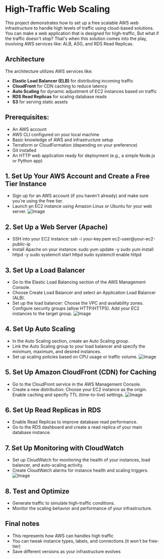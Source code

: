 # High-Traffic Web Scaling

This project demonstrates how to set up a free scalable AWS web infrastructure to handle high levels of traffic using cloud-based solutions.
You can make a web application that is designed for high-traffic,
But what if the traffic doesn't stop?
That's when this solution comes into the play, involving AWS services like: ALB, ASG, and RDS Read Replicas.

## Architecture

The architecture utilizes AWS services like:
- **Elastic Load Balancer (ELB)** for distributing incoming traffic
- **CloudFront** for CDN caching to reduce latency
- **Auto Scaling** for dynamic adjustment of EC2 instances based on traffic
- **RDS Read Replicas** for scaling database reads
- **S3** for serving static assets


## Prerequisites:
- An AWS account
- AWS CLI configured on your local machine
- Basic knowledge of AWS and infrastructure setup
- Terraform or CloudFormation (depending on your preference)
- Git installed
- An HTTP web application ready for deployment (e.g., a simple Node.js or Python app)


## 1. Set Up Your AWS Account and Create a Free Tier Instance
- Sign up for an AWS account (if you haven't already) and make sure you're using the free tier.
- Launch an EC2 instance using Amazon Linux or Ubuntu for your web server.
![Image](https://github.com/user-attachments/assets/7b7bf0e9-82f3-41c4-bebe-3cd8d2568754)

## 2. Set Up a Web Server (Apache)
- SSH into your EC2 instance: ssh -i your-key.pem ec2-user@your-ec2-public-ip
- Install Apache on your instance:
sudo yum update -y
sudo yum install httpd -y
sudo systemctl start httpd
sudo systemctl enable httpd

## 3. Set Up a Load Balancer
- Go to the Elastic Load Balancing section of the AWS Management Console.
- Choose Create Load Balancer and select an Application Load Balancer (ALB).
- Set up the load balancer:
Choose the VPC and availability zones.
Configure security groups (allow HTTP/HTTPS).
Add your EC2 instances to the target group.
![Image](https://github.com/user-attachments/assets/9d22d83e-cb70-4a07-8ebe-cbbfd62dca1c)

## 4. Set Up Auto Scaling
- In the Auto Scaling section, create an Auto Scaling group.
- Link the Auto Scaling group to your load balancer and specify the minimum, maximum, and desired instances.
- Set up scaling policies based on CPU usage or traffic volume.
![Image](https://github.com/user-attachments/assets/8c5d0d6e-d7d7-4862-b1ab-f8169b5c5d25)

## 5. Set Up Amazon CloudFront (CDN) for Caching
- Go to the CloudFront service in the AWS Management Console.
- Create a new distribution:
Choose your EC2 instance as the origin.
Enable caching and specify TTL (time-to-live) settings.
![Image](https://github.com/user-attachments/assets/3a301d8e-bf2b-48aa-90e7-41f3427e55cf)

## 6. Set Up Read Replicas in RDS
- Enable Read Replicas to improve database read performance.
- Go to the RDS dashboard and create a read replica of your main database instance.

## 7. Set Up Monitoring with CloudWatch
- Set up CloudWatch for monitoring the health of your instances, load balancer, and auto-scaling activity.
- Create CloudWatch alarms for instance health and scaling triggers.
![Image](https://github.com/user-attachments/assets/76779e73-2d98-4377-88c7-501067a02153)

## 8. Test and Optimize
- Generate traffic to simulate high-traffic conditions.
- Monitor the scaling behavior and performance of your infrastructure.

## Final notes
- This represents how AWS can handles high traffic
- You can tweak instance types, labels, and connections (it won't be free-tier)
- Save different versions as your infrastructure evolves
